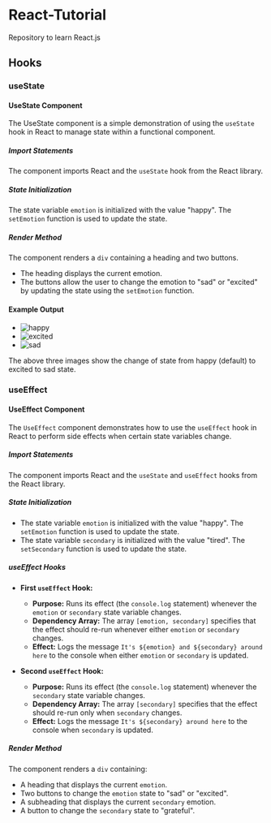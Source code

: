 # React-Tutorial
Repository to learn React.js 

## Hooks

### useState 

#### UseState Component
The UseState component is a simple demonstration of using the `useState` hook in React to manage state within a functional component.

##### Import Statements
The component imports React and the `useState` hook from the React library.

##### State Initialization
The state variable `emotion` is initialized with the value "happy". The `setEmotion` function is used to update the state.

##### Render Method
The component renders a `div` containing a heading and two buttons.
- The heading displays the current emotion.
- The buttons allow the user to change the emotion to "sad" or "excited" by updating the state using the `setEmotion` function.

#### Example Output
- ![happy](https://github.com/vishalp23/React-Tutorial/assets/130540128/2749577f-2343-41d0-b757-2723009f74f0)
- ![excited](https://github.com/vishalp23/React-Tutorial/assets/130540128/8eb337ec-5422-4610-ace5-55318812b637)
- ![sad](https://github.com/vishalp23/React-Tutorial/assets/130540128/40a323e2-55dc-4ec9-afc3-5b7f624b7e3c)

The above three images show the change of state from happy (default) to excited to sad state.

### useEffect

#### UseEffect Component
The `UseEffect` component demonstrates how to use the `useEffect` hook in React to perform side effects when certain state variables change.

##### Import Statements
The component imports React and the `useState` and `useEffect` hooks from the React library.

##### State Initialization
- The state variable `emotion` is initialized with the value "happy". The `setEmotion` function is used to update the state.
- The state variable `secondary` is initialized with the value "tired". The `setSecondary` function is used to update the state.

##### useEffect Hooks
- **First `useEffect` Hook:**
  - **Purpose:** Runs its effect (the `console.log` statement) whenever the `emotion` or `secondary` state variable changes.
  - **Dependency Array:** The array `[emotion, secondary]` specifies that the effect should re-run whenever either `emotion` or `secondary` changes.
  - **Effect:** Logs the message `It's ${emotion} and ${secondary} around here` to the console when either `emotion` or `secondary` is updated.

- **Second `useEffect` Hook:**
  - **Purpose:** Runs its effect (the `console.log` statement) whenever the `secondary` state variable changes.
  - **Dependency Array:** The array `[secondary]` specifies that the effect should re-run only when `secondary` changes.
  - **Effect:** Logs the message `It's ${secondary} around here` to the console when `secondary` is updated.

##### Render Method
The component renders a `div` containing:
- A heading that displays the current `emotion`.
- Two buttons to change the `emotion` state to "sad" or "excited".
- A subheading that displays the current `secondary` emotion.
- A button to change the `secondary` state to "grateful".
